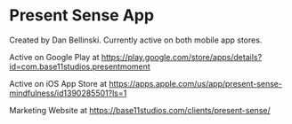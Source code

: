 # Present Sense App

Created by Dan Bellinski. Currently active on both mobile app stores.

Active on Google Play at https://play.google.com/store/apps/details?id=com.base11studios.presentmoment

Active on iOS App Store at https://apps.apple.com/us/app/present-sense-mindfulness/id1390285501?ls=1

Marketing Website at https://base11studios.com/clients/present-sense/
